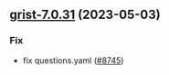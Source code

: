 

## [grist-7.0.31](https://github.com/truecharts/charts/compare/grist-7.0.29...grist-7.0.31) (2023-05-03)

### Fix

- fix questions.yaml ([#8745](https://github.com/truecharts/charts/issues/8745))
  
  